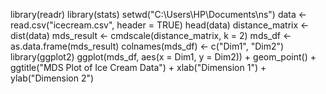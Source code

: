 library(readr)
library(stats)
setwd("C:\\Users\\HP\\Documents\\ns")
data <- read.csv("icecream.csv", header = TRUE)
head(data)
distance_matrix <- dist(data)
mds_result <- cmdscale(distance_matrix, k = 2)
mds_df <- as.data.frame(mds_result)
colnames(mds_df) <- c("Dim1", "Dim2")
library(ggplot2)
ggplot(mds_df, aes(x = Dim1, y = Dim2)) +
  geom_point() +
  ggtitle("MDS Plot of Ice Cream Data") +
  xlab("Dimension 1") +
  ylab("Dimension 2")